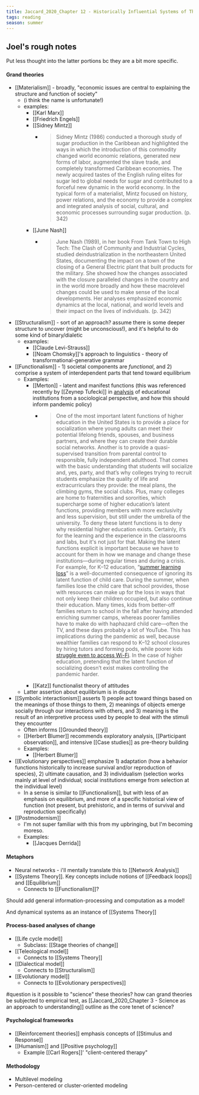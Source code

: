 ```yaml
---
title: Jaccard_2020_Chapter 12 - Historically Influential Systems of Thought
tags: reading 
season: summer
---
```


## Joel's rough notes
Put less thought into the latter portions bc they are a bit more specific.

#### Grand theories
- [[Materialism]] - broadly, "economic issues are central to explaining the structure and function of society"
	- (i think the name is unfortunate!)
	- examples:
		- [[Karl Marx]]
		- [[Friedrich Engels]]
		- [[Sidney Mintz]]
			- > Sidney Mintz (1986) conducted a thorough study of sugar production in the Caribbean and highlighted the ways in which the introduction of this commodity changed world economic relations, generated new forms of labor, augmented the slave trade, and completely transformed Caribbean economies. The newly acquired tastes of the English ruling elites for sugar led to global needs for sugar and contributed to a forceful new dynamic in the world economy. In the typical form of a materialist, Mintz focused on history, power relations, and the economy to provide a complex and integrated analysis of social, cultural, and economic processes surrounding sugar production. (p. 342)
		- [[June Nash]]
			- > June Nash (1989), in her book From Tank Town to High Tech: The Clash of Community and Industrial Cycles, studied deindustrialization in the northeastern United States, documenting the impact on a town of the closing of a General Electric plant that built products for the military. She showed how the changes associated with the closure paralleled changes in the country and in the world more broadly and how these macrolevel changes could be used to make sense of the local developments. Her analyses emphasized economic dynamics at the local, national, and world levels and their impact on the lives of individuals.  (p. 342)
- [[Structuralism]] - sort of an approach? assume there is some deeper structure to uncover (might be unconscious!), and it's helpful to do some kind of binary/dialetic
	- examples:
		- [[Claude Levi-Strauss]]
		- [[Noam Chomsky]]'s approach to linguistics - theory of transformational-generative grammar
- [[Functionalism]] - 1) societal components are *functional*, and 2) comprise a system of interdependent parts that tend toward equilibrium
	- Examples:
		- [[Merton]] - latent and manifest functions (this was referenced recently by [[Zeynep Tufecki]] in [analysis](https://www.theatlantic.com/technology/archive/2020/09/pandemic-no-excuse-colleges-surveil-students/616015/) of educational institutions from a sociological perspective, and how this should inform pandemic policy)
			- > One of the most important latent functions of higher education in the United States is to provide a place for socialization where young adults can meet their potential lifelong friends, spouses, and business partners, and where they can create their durable social networks. Another is to provide a quasi-supervised transition from parental control to responsible, fully independent adulthood. That comes with the basic understanding that students will socialize and, yes, party, and that’s why colleges trying to recruit students emphasize the quality of life and extracurriculars they provide: the meal plans, the climbing gyms, the social clubs. Plus, many colleges are home to fraternities and sororities, which supercharge some of higher education’s latent functions, providing members with more exclusivity and less supervision, but still under the umbrella of the university. To deny these latent functions is to deny why residential higher education exists. Certainly, it’s for the learning and the experience in the classrooms and labs, but it's not just for that. Making the latent functions explicit is important because we have to account for them in how we manage and change these institutions—during regular times and during a crisis. For example, for K–12 education, “[summer learning loss](https://www.brookings.edu/research/summer-learning-loss-what-is-it-and-what-can-we-do-about-it/)” is a well-documented consequence of ignoring its latent function of child care. During the summer, when families lose the child care that school provides, those with resources can make up for the loss in ways that not only keep their children occupied, but also continue their education. Many times, kids from better-off families return to school in the fall after having attended enriching summer camps, whereas poorer families have to make do with haphazard child care—often the TV, and these days probably a lot of YouTube. This has implications during the pandemic as well, because wealthier families can respond to K–12 school closures by hiring tutors and forming pods, while poorer kids [struggle even to access Wi-Fi](https://www.ksbw.com/article/photo-showing-2-salinas-girls-doing-homework-outside-taco-bell-goes-viral/33834659). In the case of higher education, pretending that the latent function of socializing doesn’t exist makes controlling the pandemic harder.
		- [[Katz]] functionalist theory of attitudes
	- Latter assertion about equilibrium is in dispute
- [[Symbolic interactionism]] asserts 1) people act toward things based on the meanings of those things to them, 2) meanings of objects emerge socially through our interactions with others, and 3) meaning is the result of an interpretive process used by people to deal with the stimuli they encounter
	- Often informs [[Grounded theory]]
	- [[Herbert Blumer]] recommends exploratory analysis, [[Participant observation]], and intensive [[Case studies]] as pre-theory building
	- Examples:
		- [[Herbert Blumer]] 
- [[Evolutionary perspectives]] emphasize 1) adaptation (how a behavior functions historically to increase survival and/or reproduction of species), 2) ultimate causation, and 3) individualism (selection works mainly at level of individual; social institutions emerge from selection at the individual level)
	- In a sense is similar to [[Functionalism]], but with less of an emphasis on equilibrium, and more of a specific historical view of function (not present, but prehistoric, and in terms of survival and reproduction specifically)
- [[Postmodernism]]
	- I'm not super familiar with this from my upbringing, but I'm becoming moreso.
	- Examples:
		- [[Jacques Derrida]]

#### Metaphors

- Neural networks - i'll mentally translate this to [[Network Analysis]]
- [[Systems Theory]]. Key concepts include notions of [[Feedback loops]] and [[Equilibrium]]
	- Connects to [[Functionalism]]?

Should add general information-processing and computation as a model!

And dynamical systems as an instance of [[Systems Theory]]

#### Process-based analyses of change

- [[Life cycle model]]
	- Subclass: [[Stage theories of change]]
- [[Teleological model]]
	- Connects to [[Systems Theory]]
- [[Dialectical model]]
	- Connects to [[Structuralism]]
- [[Evolutionary model]]
	- Connects to [[Evolutionary perspectives]]

#question  is it possible to "science" these theories? how can grand theories be subjected to empirical test, as [[Jaccard_2020_Chapter 3 - Science as an approach to understanding]] outline as the core tenet of science?

#### Psychological frameworks

- [[Reinforcement theories]] emphasis concepts of [[Stimulus and Response]]
- [[Humanism]] and [[Positive psychology]]
	- Example [[Carl Rogers]]' "client-centered therapy"

#### Methodology

- Multilevel modeling
- Person-centered or cluster-oriented modeling